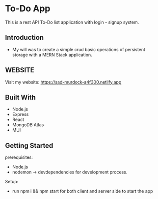 # To-Do App

This is a rest API To-Do list application with login - signup system.

## Introduction
* My will was to create a simple crud basic operations of persistent storage with a MERN Stack application.

## WEBSITE
Visit my website: https://sad-murdock-a4f300.netlify.app

## Built With

* Node.js 
* Express
* React 
* MongoDB Atlas
* MUI 

## Getting Started
prerequisites: 
* Node.js
* nodemon -> devdependencies for development process.

Setup:
* run npm i && npm start for both client and server side to start the app

